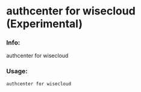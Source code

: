 # authcenter for wisecloud (Experimental)

### Info:

authcenter for wisecloud

### Usage:
    authcenter for wisecloud

